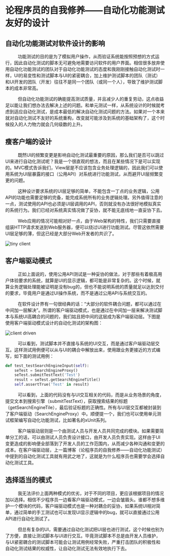 # 论程序员的自我修养——自动化功能测试友好的设计

## 自动化功能测试对软件设计的影响

&nbsp;&nbsp;&nbsp;&nbsp;&nbsp;&nbsp;&nbsp;&nbsp;&nbsp;&nbsp;功能测试的目的是为了模拟用户操作，从而验证系统能按照预想的方式运行，因此自动化测试的脚本无可避免地需要访问软件的用户界面。相信很多放弃使用自动化功能测试的团队对于自动化功能测试的态度和我刚刚接触自动化测试时一样，UI的易变性和测试脚本与UI的紧密耦合，加上维护测试脚本的团队（测试）和UI开发的团队（开发）往往不是同一个团队（或同一个人），导致了维护测试脚本的成本非常高。

&nbsp;&nbsp;&nbsp;&nbsp;&nbsp;&nbsp;&nbsp;&nbsp;&nbsp;&nbsp;但自动化功能测试的确能提高测试质量，并且减少人的重复劳动，这点收益足以能让我们想办法去解决上述的问题。和单元测试一样，从系统设计的时候就考虑到适应自动化测试，是成本最低的解决自动化测试问题的方法。如果对一个本来就对自动化测试不友好的系统重构，改变就可能涉及到系统的基础架构了，这个时候投入的人力物力就会几何级数的上升。

## 瘦客户端的设计

&nbsp;&nbsp;&nbsp;&nbsp;&nbsp;&nbsp;&nbsp;&nbsp;&nbsp;&nbsp;既然UI的频繁变更是影响自动化测试最重要的原因，那么我们是否可以跳过UI来进行自动化测试呢？我是一个很直观的想法，而且在某些情况下是可以实现的。MVC模式告诉我们，View层是不应该包含业务处理逻辑的，因此我们可以使用系统为UI层暴露的接口（公用API）对系统进行功能测试，从而避开UI层频繁变更的问题。

&nbsp;&nbsp;&nbsp;&nbsp;&nbsp;&nbsp;&nbsp;&nbsp;&nbsp;&nbsp;这种设计要求系统的UI层足够的简单，不能包含一丁点的业务逻辑，公用API的功能也需要足够的完备，能完成系统所有的业务逻辑处理。另外值得注意的一点，测试使用的API也必须是UI层调用的API，否则就没有办法很好地模拟真实的系统行为。我们已经对系统真实情况做了妥协，就不能无底线地一直妥协下去。

&nbsp;&nbsp;&nbsp;&nbsp;&nbsp;&nbsp;&nbsp;&nbsp;&nbsp;&nbsp;Web应用的情况可能相对好一点，由于Web架构的特性，我们只需要直接组装HTTP请求发送到Web服务器，便可以绕过UI进行功能测试。尽管这依然需要UI层足够的薄，但这已经是大部分Web开发者的共识了。

![tiny client](https://phospher.github.io/20160817153409260.jpeg)

## 客户端驱动模式

&nbsp;&nbsp;&nbsp;&nbsp;&nbsp;&nbsp;&nbsp;&nbsp;&nbsp;&nbsp;正如上面说的，使用公用API测试是一种妥协的做法，对于那些有着极高用户体验要求的系统，就算是UI的显示逻辑，都可能是非常复杂的。这个时候，就算业务逻辑处理能被证明是没有bug的，但也不能说明系统的质量就足以达到交付的要求，毕竟用户是通过UI操作系统，而不是通过公用API与系统交互的。

&nbsp;&nbsp;&nbsp;&nbsp;&nbsp;&nbsp;&nbsp;&nbsp;&nbsp;&nbsp;在软件设计界有一句很经典的话：“大部分的软件耦合问题，都可以通过在中间加一层解决”。所谓的客户端驱动模式，也是通过在中间加一层来解决测试脚本与系统UI高耦合的问题的，我们姑且把中间的这层成为客户端驱动层。下图是使用客户端驱动模式设计的自动化测试的架构图：

![client driven](https://phospher.github.io/20130720171826890.jpeg)

&nbsp;&nbsp;&nbsp;&nbsp;&nbsp;&nbsp;&nbsp;&nbsp;&nbsp;&nbsp;可以看到，测试脚本并不直接与系统的UI交互，而是通过客户端驱动层交互。这样测试用例便可以从与UI的耦合中解放出来，使用跟业务更接近的方式编写，如下面的测试用例：

```python
def test_testSearchEngineInput(self):
    seTest = SearchEngineProxy()
    seTest.submitTestText('Test')
    result = seTest.getSearchEngineTitle()
    self.assertTrue('Test' in result)
```

&nbsp;&nbsp;&nbsp;&nbsp;&nbsp;&nbsp;&nbsp;&nbsp;&nbsp;&nbsp;可以看到，上面的代码没有与UI交互相关的代码，而是从业务场景的角度，提交文本到搜索引擎（submitTestText），获取搜索结果的标题（getSearchEngineTile），最后验证标题的正确性。所有与UI层交互都被封装到了客户端驱动（SearchEngineProxy）中。顺便提一个，我们也可以使用单元测试框架编写自动化功能测试，比如著名的xUnit系列。

&nbsp;&nbsp;&nbsp;&nbsp;&nbsp;&nbsp;&nbsp;&nbsp;&nbsp;&nbsp;客户端驱动层则是一个由测试人员与开发人员共同完成的模块。如果需要简单分工的话，可以由测试人员负责设计接口，由开发人员负责实现。这样由于UI变更造成的影响便全部落到了开发人员的工作范围内，从而减少各种沟通和变更的成本。在客户端驱动层，上一篇博客（论程序员的自我修养——自动化功能测试）中提到的自动化测试工具就有用武之地了，这就是为什么程序员也需要学会选择自动化测试工具。

## 选择适当的模式

&nbsp;&nbsp;&nbsp;&nbsp;&nbsp;&nbsp;&nbsp;&nbsp;&nbsp;&nbsp;我无法评价上面两种模式的优劣，对于不同的项目，更应该根据项目的情况加以选择。相信不少程序员一边看客户端驱动模式，一边会皱眉头。谁都不想多维护一个模块的代码，客户端驱动模式也是一种对耦合的妥协，如果系统UI相对简单，通过简单的手工测试也可以发现UI显示逻辑中的bug，就可以直接通过公用API进行自动化测试了。

&nbsp;&nbsp;&nbsp;&nbsp;&nbsp;&nbsp;&nbsp;&nbsp;&nbsp;&nbsp;但总有复杂的UI，需要通过自动化测试把UI层也进行测试，这个时候也别为了方便，直接让测试脚本与UI进行交互。毕竟测试脚本不总是由开发人员维护，与UI紧密耦合的测试脚本可能会让测试用例经常失败，严重打击团队的积极性和自动化测试结果的权威性，让自动化测试无法有效地执行下去。
